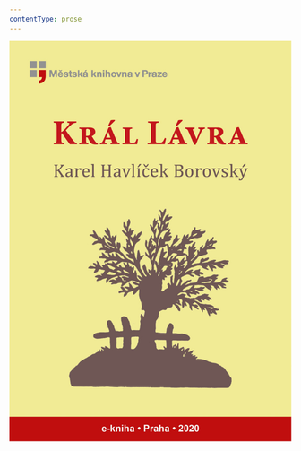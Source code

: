 ```yaml
---
contentType: prose
---
```


<section>

![obalka_kral_lavra2.jpg](./resources/obalka_kral_lavra2_fmt.jpeg)

</section>
